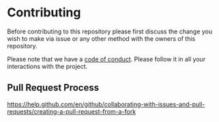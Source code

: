 # Contributing

Before contributing to this repository please first discuss the change you wish
to make via issue or any other method with the owners of this repository.

Please note that we have a [code of conduct](CODE-OF-CONDUCT.md). Please follow
it in all your interactions with the project.

## Pull Request Process

https://help.github.com/en/github/collaborating-with-issues-and-pull-requests/creating-a-pull-request-from-a-fork
